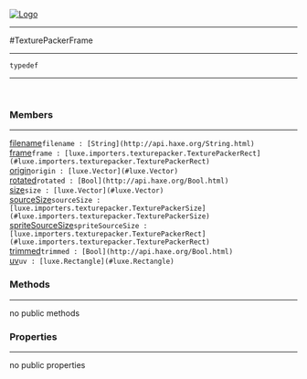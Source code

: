 
[![Logo](../../../../images/logo.png)](../../../../api/index.html)

---



#TexturePackerFrame



---

`typedef`
<span class="meta">

</span>


---

&nbsp;
&nbsp;

<h3>Members</h3> <hr/><span class="member apipage">
            <a name="filename"><a class="lift" href="#filename">filename</a></a><code class="signature apipage">filename : [String](http://api.haxe.org/String.html)</code><br/></span>
        <span class="small_desc_flat"></span><span class="member apipage">
            <a name="frame"><a class="lift" href="#frame">frame</a></a><code class="signature apipage">frame : [luxe.importers.texturepacker.TexturePackerRect](#luxe.importers.texturepacker.TexturePackerRect)</code><br/></span>
        <span class="small_desc_flat"></span><span class="member apipage">
            <a name="origin"><a class="lift" href="#origin">origin</a></a><code class="signature apipage">origin : [luxe.Vector](#luxe.Vector)</code><br/></span>
        <span class="small_desc_flat"></span><span class="member apipage">
            <a name="rotated"><a class="lift" href="#rotated">rotated</a></a><code class="signature apipage">rotated : [Bool](http://api.haxe.org/Bool.html)</code><br/></span>
        <span class="small_desc_flat"></span><span class="member apipage">
            <a name="size"><a class="lift" href="#size">size</a></a><code class="signature apipage">size : [luxe.Vector](#luxe.Vector)</code><br/></span>
        <span class="small_desc_flat"></span><span class="member apipage">
            <a name="sourceSize"><a class="lift" href="#sourceSize">sourceSize</a></a><code class="signature apipage">sourceSize : [luxe.importers.texturepacker.TexturePackerSize](#luxe.importers.texturepacker.TexturePackerSize)</code><br/></span>
        <span class="small_desc_flat"></span><span class="member apipage">
            <a name="spriteSourceSize"><a class="lift" href="#spriteSourceSize">spriteSourceSize</a></a><code class="signature apipage">spriteSourceSize : [luxe.importers.texturepacker.TexturePackerRect](#luxe.importers.texturepacker.TexturePackerRect)</code><br/></span>
        <span class="small_desc_flat"></span><span class="member apipage">
            <a name="trimmed"><a class="lift" href="#trimmed">trimmed</a></a><code class="signature apipage">trimmed : [Bool](http://api.haxe.org/Bool.html)</code><br/></span>
        <span class="small_desc_flat"></span><span class="member apipage">
            <a name="uv"><a class="lift" href="#uv">uv</a></a><code class="signature apipage">uv : [luxe.Rectangle](#luxe.Rectangle)</code><br/></span>
        <span class="small_desc_flat"></span>

<h3>Methods</h3> <hr/>no public methods

<h3>Properties</h3> <hr/>no public properties

&nbsp;
&nbsp;
&nbsp;